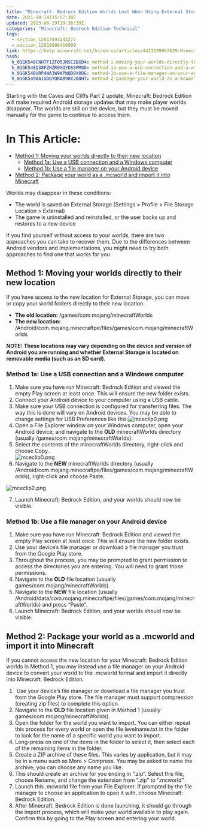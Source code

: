 ```yaml
---
title: "Minecraft: Bedrock Edition Worlds Lost When Using External Storage on Android Devices"
date: 2021-10-14T15:57:30Z
updated: 2023-06-29T19:36:39Z
categories: "Minecraft: Bedrock Edition Technical"
tags:
  - section_12617893243277
  - section_12618686416909
link: https://help.minecraft.net/hc/en-us/articles/4411299967629-Minecraft-Bedrock-Edition-Worlds-Lost-When-Using-External-Storage-on-Android-Devices
hash:
  h_01GK548CNH7F1ZFQ5JNSCZBXD4: method-1-moving-your-worlds-directly-to-their-new-location
  h_01GK548Q38FZHZR9XQYDSSPMGD: method-1a-use-a-usb-connection-and-a-windows-computer
  h_01GK548VRP4WA3W9KPWQD8X0DG: method-1b-use-a-file-manager-on-your-android-device
  h_01GK5490A1SDGYQRAB98YJ60HT: method-2-package-your-world-as-a-mcworld-and-import-it-into-minecraft
---
```


Starting with the Caves and Cliffs Part 2 update, Minecraft: Bedrock Edition will make required Android storage updates that may make player worlds disappear. The worlds are still on the device, but they must be moved manually for the game to continue to access them.

# In This Article:

- [Method 1: Moving your worlds directly to their new location](#method-1-moving-your-worlds-directly-to-their-new-location)
  - [Method 1a: Use a USB connection and a Windows computer](#method-1a-use-a-usb-connection-and-a-windows-computer)
  - [Method 1b: Use a file manager on your Android device](#method-1b-use-a-file-manager-on-your-android-device)
- [Method 2: Package your world as a .mcworld and import it into Minecraft](#method-2-package-your-world-as-a-mcworld-and-import-it-into-minecraft)

Worlds may disappear in these conditions:

- The world is saved on External Storage (Settings \> Profile \> File Storage Location \> External)
- The game is uninstalled and reinstalled, or the user backs up and restores to a new device

If you find yourself without access to your worlds, there are two approaches you can take to recover them. Due to the differences between Android vendors and implementations, you might need to try both approaches to find one that works for you.

## Method 1: Moving your worlds directly to their new location

If you have access to the new location for External Storage, you can move or copy your world folders directly to their new location.

- **The old location:** /games/com.mojang/minecraftWorlds
- **The new location:** /Android/com.mojang.minecraftpe/files/games/com.mojang/minecraftWorlds

**NOTE: These locations may vary depending on the device and version of Android you are running and whether External Storage is located on removable media (such as an SD card).**

### Method 1a: Use a USB connection and a Windows computer

1.  Make sure you have run Minecraft: Bedrock Edition and viewed the empty Play screen at least once. This will ensure the new folder exists.
2.  Connect your Android device to your computer using a USB cable.
3.  Make sure your USB connection is configured for transferring files. The way this is done will vary on Android devices. You may be able to change settings for USB Preferences like this:![mceclip0.png](https://minecrafthelp.zendesk.com/hc/article_attachments/4411299868045)
4.  Open a File Explorer window on your Windows computer, open your Android device, and navigate to the **OLD** minecraftWorlds directory (usually /games/com.mojang/minecraftWorlds).
5.  Select the contents of the minecraftWorlds directory, right-click and choose Copy.  
    ![mceclip0.png](https://minecrafthelp.zendesk.com/hc/article_attachments/4412024585869)
6.  Navigate to the **NEW** minecraftWorlds directory (usually /Android/com.mojang.minecraftpe/files/games/com.mojang/minecraftWorlds), right-click and choose Paste.

![mceclip2.png](https://minecrafthelp.zendesk.com/hc/article_attachments/4411300659469)

7.  Launch Minecraft: Bedrock Edition, and your worlds should now be visible.

### Method 1b: Use a file manager on your Android device

1.  Make sure you have run Minecraft: Bedrock Edition and viewed the empty Play screen at least once. This will ensure the new folder exists.
2.  Use your device’s file manager or download a file manager you trust from the Google Play store.
3.  Throughout the process, you may be prompted to grant permission to access the directories you are entering. You will need to grant those permissions.
4.  Navigate to the **OLD** file location (usually games/com.mojang/minecraftWorlds).
5.  Navigate to the **NEW** file location (usually /Android/data/com.mojang.minecraftpe/files/games/com.mojang/minecraftWorlds) and press “Paste”.
6.  Launch Minecraft: Bedrock Edition, and your worlds should now be visible.

## Method 2: Package your world as a .mcworld and import it into Minecraft

If you cannot access the new location for your Minecraft: Bedrock Edition worlds in Method 1, you may instead use a file manager on your Android device to convert your world to the .mcworld format and import it directly into Minecraft: Bedrock Edition.

1.   Use your device’s file manager or download a file manager you trust from the Google Play store. The file manager must support compression (creating zip files) to complete this option.
2.  Navigate to the **OLD** file location given in Method 1 (usually games/com.mojang/minecraftWorlds).
3.  Open the folder for the world you want to import. You can either repeat this process for every world or open the file levelname.txt in the folder to look for the name of a specific world you want to import.
4.  Long-press on one of the items in the folder to select it, then select each of the remaining items in the folder.
5.  Create a ZIP archive of these files. This varies by application, but it may be in a menu such as More \> Compress. You may be asked to name the archive; you can choose any name you like.
6.  This should create an archive for you ending in “.zip”. Select this file, choose Rename, and change the extension from “.zip” to “.mcworld”.
7.  Launch this .mcworld file from your File Explorer. If prompted by the file manager to choose an application to open it with, choose Minecraft: Bedrock Edition.
8.  After Minecraft: Bedrock Edition is done launching, it should go through the import process, which will make your world available to play again. Confirm this by going to the Play screen and entering your world.
